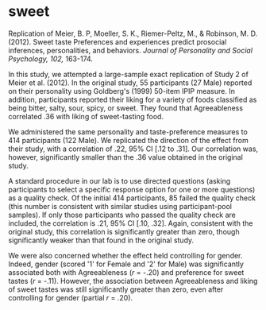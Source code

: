 sweet
=====

Replication of Meier, B. P, Moeller, S. K., Riemer-Peltz, M., & Robinson, M. D. (2012). Sweet taste Preferences and experiences predict prosocial inferences, personalities, and behaviors. _Journal of Personality and Social Psychology, 102,_ 163-174.

In this study, we attempted a large-sample exact replication of Study 2 of Meier et al. (2012). In the original study, 55 participants (27 Male) reported on their personality using Goldberg's (1999) 50-item IPIP measure. In addition, participants reported their liking for a variety of foods classified as being bitter, salty, sour, spicy, or sweet. They found that Agreeableness correlated .36 with liking of sweet-tasting food. 

We administered the same personality and taste-preference measures to 414 participants (122 Male). We replicated the direction of the effect from their study, with a correlation of .22, 95% CI [.12 to .31]. Our correlation was, however, significantly smaller than the .36 value obtained in the original study. 

A standard procedure in our lab is to use directed questions (asking participants to select a specific response option for one or more questions) as a quality check. Of the initial 414 participants, 85 failed the quality check (this number is consistent with similar studies using participant-pool samples). If only those participants who passed the quality check are included, the correlation is .21, 95% CI [.10, .32]. Again, consistent with the original study, this correlation is significantly greater than zero, though significantly weaker than that found in the original study. 

We were also concerned whether the effect held controlling for gender. Indeed, gender (scored '1' for Female and '2' for Male) was significantly associated both with Agreeableness (_r_ = -.20) and preference for sweet tastes (_r_ = -.11). However, the association between Agreeableness and liking of sweet tastes was still significantly greater than zero, even after controlling for gender (partial _r_ = .20).